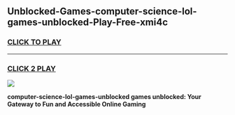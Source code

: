 
## Unblocked-Games-computer-science-lol-games-unblocked-Play-Free-xmi4c
<h3>
<a href="https://premium76.site?title=computer-science-lol-games-unblocked&ref=23A">CLICK TO PLAY</a></h3>
<hr>

<h3>
<a href="https://premium76.site?title=computer-science-lol-games-unblocked&ref=23A">CLICK 2 PLAY</a>
  
</h3>

<a href="https://premium76.site?title=computer-science-lol-games-unblocked&ref=23A"><img src="https://clearcache.store/games.png"></a>


**computer-science-lol-games-unblocked games unblocked: Your Gateway to Fun and Accessible Online Gaming**
